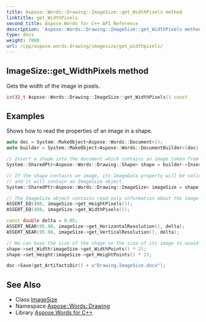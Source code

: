 ```yaml
---
title: Aspose::Words::Drawing::ImageSize::get_WidthPixels method
linktitle: get_WidthPixels
second_title: Aspose.Words for C++ API Reference
description: 'Aspose::Words::Drawing::ImageSize::get_WidthPixels method. Gets the width of the image in pixels in C++.'
type: docs
weight: 7000
url: /cpp/aspose.words.drawing/imagesize/get_widthpixels/
---
```

## ImageSize::get_WidthPixels method


Gets the width of the image in pixels.

```cpp
int32_t Aspose::Words::Drawing::ImageSize::get_WidthPixels() const
```


## Examples



Shows how to read the properties of an image in a shape. 
```cpp
auto doc = System::MakeObject<Aspose::Words::Document>();
auto builder = System::MakeObject<Aspose::Words::DocumentBuilder>(doc);

// Insert a shape into the document which contains an image taken from our local file system.
System::SharedPtr<Aspose::Words::Drawing::Shape> shape = builder->InsertImage(get_ImageDir() + u"Logo.jpg");

// If the shape contains an image, its ImageData property will be valid,
// and it will contain an ImageSize object.
System::SharedPtr<Aspose::Words::Drawing::ImageSize> imageSize = shape->get_ImageData()->get_ImageSize();

// The ImageSize object contains read-only information about the image within the shape.
ASSERT_EQ(400, imageSize->get_HeightPixels());
ASSERT_EQ(400, imageSize->get_WidthPixels());

const double delta = 0.05;
ASSERT_NEAR(95.98, imageSize->get_HorizontalResolution(), delta);
ASSERT_NEAR(95.98, imageSize->get_VerticalResolution(), delta);

// We can base the size of the shape on the size of its image to avoid stretching the image.
shape->set_Width(imageSize->get_WidthPoints() * 2);
shape->set_Height(imageSize->get_HeightPoints() * 2);

doc->Save(get_ArtifactsDir() + u"Drawing.ImageSize.docx");
```

## See Also

* Class [ImageSize](../)
* Namespace [Aspose::Words::Drawing](../../)
* Library [Aspose.Words for C++](../../../)

